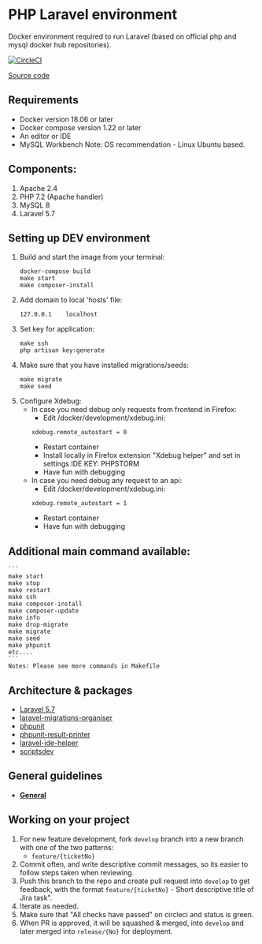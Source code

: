 # PHP Laravel environment
Docker environment required to run Laravel (based on official php and mysql docker hub repositories).

[![CircleCI](https://circleci.com/gh/dimadeush/docker-apache-php-laravel.svg?style=svg)](https://circleci.com/gh/dimadeush/docker-apache-php-laravel)

[Source code](https://github.com/dimadeush/docker-apache-php-laravel.git)

## Requirements
* Docker version 18.06 or later
* Docker compose version 1.22 or later
* An editor or IDE
* MySQL Workbench
Note: OS recommendation - Linux Ubuntu based.

## Components:
1. Apache 2.4
2. PHP 7.2 (Apache handler)
3. MySQL 8
4. Laravel 5.7

## Setting up DEV environment
1. Build and start the image from your terminal:
    ```
    docker-compose build
    make start
    make composer-install
    ```
2. Add domain to local 'hosts' file:
    ```
    127.0.0.1    localhost
    ```
3. Set key for application:
    ```
    make ssh
    php artisan key:generate
    ```
4. Make sure that you have installed migrations/seeds:
    ```
    make migrate
    make seed
    ```
5. Configure Xdebug:
    - In case you need debug only requests from frontend in Firefox:
        * Edit /docker/development/xdebug.ini:
        ```
        xdebug.remote_autostart = 0
        ```
        * Restart container
        * Install locally in Firefox extension "Xdebug helper" and set in settings IDE KEY: PHPSTORM
        * Have fun with debugging
    - In case you need debug any request to an api:
        * Edit /docker/development/xdebug.ini:
        ```
        xdebug.remote_autostart = 1
        ```
        * Restart container
        * Have fun with debugging

## Additional main command available:
    ```
    make start
    make stop
    make restart
    make ssh
    make composer-install
    make composer-update
    make info
    make drop-migrate
    make migrate
    make seed
    make phpunit
    etc....
    ```
    Notes: Please see more commands in Makefile

## Architecture & packages
* [Laravel 5.7](https://laravel.com)
* [laravel-migrations-organiser](https://github.com/JayBizzle/Laravel-Migrations-Organiser)
* [phpunit](https://phpunit.de/)
* [phpunit-result-printer](https://github.com/mikeerickson/phpunit-pretty-result-printer)
* [laravel-ide-helper](https://github.com/barryvdh/laravel-ide-helper)
* [scriptsdev](https://github.com/neronmoon/scriptsdev)

## General guidelines
* **[General](docs/general.md)**

## Working on your project
1. For new feature development, fork `develop` branch into a new branch with one of the two patterns:
    * `feature/{ticketNo}`
2. Commit often, and write descriptive commit messages, so its easier to follow steps taken when reviewing.
3. Push this branch to the repo and create pull request into `develop` to get feedback, with the format `feature/{ticketNo}` - Short descriptive title of Jira task".
4. Iterate as needed.
5. Make sure that "All checks have passed" on circleci and status is green.
6. When PR is approved, it will be squashed & merged, into `develop` and later merged into `release/{No}` for deployment.